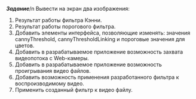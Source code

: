 ***Задание***/n
Вывести на экран два изображения:
1. Результат работы фильтра Кэнни.
2. Результат работы порогового фильтра.
3. Добавить элементы интерфейса, позволяющие изменять: значения cannyThreshold,
cannyThresholdLinking и пороговые значения для цветов.
4. Добавить в разрабатываемое приложение возможность захвата видеопотока с Web-камеры.
5. Добавить в разрабатываемое приложение возможность проигрывания видео файлов.
6. Добавить возможность применения разработанного фильтра к воспроизводимому видео.
7. Применить созданный фильтр к видео файлу.
